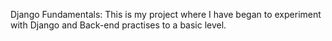 Django Fundamentals: 
  This is my project where I have began to experiment with Django and Back-end practises to a basic level. 
